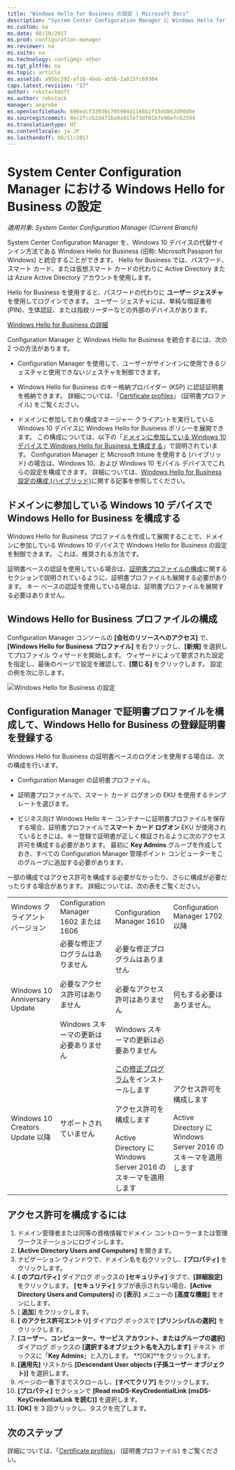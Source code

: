 ```yaml
---
title: "Windows Hello for Business の設定 | Microsoft Docs"
description: "System Center Configuration Manager に Windows Hello for Business を統合する方法について説明します。"
ms.custom: na
ms.date: 08/10/2017
ms.prod: configuration-manager
ms.reviewer: na
ms.suite: na
ms.technology: configmgr-other
ms.tgt_pltfrm: na
ms.topic: article
ms.assetid: a95bc292-af10-4beb-ab56-2a815fc69304
caps.latest.revision: "17"
author: robstackmsft
ms.author: robstack
manager: angrobe
ms.openlocfilehash: 696edcf33936c705984d1168b2f15dd862d90d0e
ms.sourcegitcommit: 4ec2fccb2d471ba9a91fe73df01b7e96efc62594
ms.translationtype: HT
ms.contentlocale: ja-JP
ms.lasthandoff: 08/11/2017
---
```

# <a name="windows-hello-for-business-settings-in-system-center-configuration-manager"></a>System Center Configuration Manager における Windows Hello for Business の設定

*適用対象: System Center Configuration Manager (Current Branch)*

System Center Configuration Manager を、Windows 10 デバイスの代替サインイン方法である Windows Hello for Business (旧称: Microsoft Passport for Windows) と統合することができます。 Hello for Business では、パスワード、スマート カード、または仮想スマート カードの代わりに Active Directory または Azure Active Directory アカウントを使用します。  

Hello for Business を使用すると、パスワードの代わりに **ユーザー ジェスチャ** を使用してログインできます。 ユーザー ジェスチャには、単純な暗証番号 (PIN)、生体認証、または指紋リーダーなどの外部のデバイスがあります。

[Windows Hello for Business の詳細](https://docs.microsoft.com/windows/access-protection/hello-for-business/hello-identity-verification)

 Configuration Manager と Windows Hello for Business を統合するには、次の 2 つの方法があります。  

-   Configuration Manager を使用して、ユーザーがサインインに使用できるジェスチャと使用できないジェスチャを制御できます。  

-   Windows Hello for Business のキー格納プロバイダー (KSP) に認証証明書を格納できます。 詳細については、「[Certificate profiles](introduction-to-certificate-profiles.md)」 (証明書プロファイル) をご覧ください。  

- ドメインに参加しており構成マネージャー クライアントを実行している Windows 10 デバイスに Windows Hello for Business ポリシーを展開できます。 この構成については、以下の「[ドメインに参加している Windows 10 デバイスで Windows Hello for Business を構成する](#configure-windows-hello-for-business-on-domain-joined-windows-10-devices)」で説明されています。 Configuration Manager と Microsoft Intune を使用する (ハイブリッド) の場合は、Windows 10、および Windows 10 モバイル デバイスでこれらの設定を構成できます。 詳細については、[Windows Hello for Business 設定の構成 (ハイブリッド)](../../mdm/deploy-use/windows-hello-for-business-settings.md)に関する記事を参照してください。

## <a name="configure-windows-hello-for-business-on-domain-joined-windows-10-devices"></a>ドメインに参加している Windows 10 デバイスで Windows Hello for Business を構成する
Windows Hello for Business プロファイルを作成して展開することで、ドメインに参加している Windows 10 デバイスで Windows Hello for Business の設定を制御できます。 これは、推奨される方法です。


証明書ベースの認証を使用している場合は、[証明書プロファイルの構成](#configure-a-certificate-profile)に関するセクションで説明されているように、証明書プロファイルも展開する必要があります。 キー ベースの認証を使用している場合は、証明書プロファイルを展開する必要はありません。

## <a name="configure-a-windows-hello-for-business-profile"></a>Windows Hello for Business プロファイルの構成  

Configuration Manager コンソールの **[会社のリソースへのアクセス]** で、**[Windows Hello for Business プロファイル]** を右クリックし、**[新規]** を選択してプロファイル ウィザードを開始します。 ウィザードによって要求された設定を指定し、最後のページで設定を確認して、**[閉じる]** をクリックします。 設定の例を次に示します。  

![Windows Hello for Business の設定](../media/Hello-for-Business-settings.png)

## <a name="configure-a-certificate-profile-to-enroll-the-windows-hello-for-business-enrollment-certificate-in-configuration-manager"></a>Configuration Manager で証明書プロファイルを構成して、Windows Hello for Business の登録証明書を登録する  
 Windows Hello for Business の証明書ベースのログオンを使用する場合は、次の構成を行います。  

-   Configuration Manager の証明書プロファイル。  

-   証明書プロファイルで、スマート カード ログオンの EKU を使用するテンプレートを選びます。  

-   ビジネス向け Windows Hello キー コンテナーに証明書プロファイルを保存する場合、証明書プロファイルで**スマート カード ログオン** EKU が使用されているときには、キー登録で証明書が正しく検証されるように次のアクセス許可を構成する必要があります。
最初に **Key Admins** グループを作成しておき、すべての Configuration Manager 管理ポイント コンピューターをこのグループに追加する必要があります。

一部の構成ではアクセス許可を構成する必要がなかったり、さらに構成が必要だったりする場合があります。 詳細については、次の表をご覧ください。

|||||
|-|-|-|-|
|Windows クライアント バージョン|Configuration Manager 1602 または 1606|Configuration Manager 1610|Configuration Manager 1702 以降|
|Windows 10 Anniversary Update|必要な修正プログラムはありません<br><br>必要なアクセス許可はありません<br><br>Windows スキーマの更新は必要ありません|必要な修正プログラムはありません<br><br>必要なアクセス許可はありません<br><br>Windows スキーマの更新は必要ありません|何もする必要はありません。|
|Windows 10 Creators Update 以降|サポートされていません|[この修正プログラム](https://support.microsoft.com/help/4010155/update-rollup-for-system-center-configuration-manager-current-branch-v)をインストールします<br><br>アクセス許可を構成します<br><br>Active Directory に Windows Server 2016 のスキーマを適用します|アクセス許可を構成します<br><br>Active Directory に Windows Server 2016 のスキーマを適用します|

## <a name="to-configure-permissions"></a>アクセス許可を構成するには

1.  ドメイン管理者または同等の資格情報でドメイン コントローラーまたは管理ワークステーションにログインします。
2.  **[Active Directory Users and Computers]** を開きます。
3.  ナビゲーション ウィンドウで、ドメイン名を右クリックし、**[プロパティ]** をクリックします。
4.  **[*<domain name>* のプロパティ]** ダイアログ ボックスの **[セキュリティ]** タブで、**[詳細設定]** をクリックします。 **[セキュリティ]** タブが表示されない場合、**[Active Directory Users and Computers]** の **[表示]** メニューの **[高度な機能]** をオンにします。
5.  [ **追加**] をクリックします。
6.  **[*<domain name>* のアクセス許可エントリ]** ダイアログ ボックスで **[プリンシパルの選択]** をクリックします。
7.  **[ユーザー、コンピューター、サービス アカウント、またはグループの選択]** ダイアログ ボックスの **[選択するオブジェクト名を入力します]** テキスト ボックスに「**Key Admins**」と入力します。  **[OK]**をクリックします。
8.  **[適用先]** リストから **[Descendant User objects (子孫ユーザー オブジェクト)]** を選択します。
9.  ページの一番下までスクロールし、**[すべてクリア]** をクリックします。
10. **[プロパティ]** セクションで **[Read msDS-KeyCredentialLink (msDS-KeyCredentialLink を読む)]** を選択します。
11. **[OK]** を 3 回クリックし、タスクを完了します。


## <a name="next-steps"></a>次のステップ

詳細については、「[Certificate profiles](introduction-to-certificate-profiles.md)」 (証明書プロファイル) をご覧ください。  




